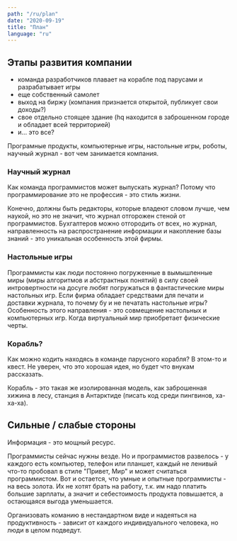 ```yaml
---
path: "/ru/plan"
date: "2020-09-19"
title: "План"
language: "ru"
---
```


## Этапы развития компании

- команда разработчиков плавает на корабле под парусами и разрабатывает игры
- еще собственный самолет
- выход на биржу (компания признается открытой, публикует свои доходы?)
- свое отдельно стоящее здание (hq находится в заброшенном городе и обладает всей территорией)
- и... это все?


Програмные продукты, компьютерные игры, настольные игры, роботы, научный журнал - вот чем занимается компания.


### Научный журнал

Как команда программистов может выпускать журнал? Потому что программирование это не профессия - это стиль жизни.

Конечно, должны быть редакторы, которые владеют словом лучше, чем наукой, но это не значит, что журнал отгорожен стеной от программистов. Бухгалтеров можно отгородить от всех, но журнал, направленность на распространение информации и накопление базы знаний - это уникальная особенность этой фирмы.


### Настольные игры

Программисты как люди постоянно погруженные в вымышленные миры (миры алгоритмов и абстрактных понятий) в силу своей интровертности на досуге любят погружаться в фантастические миры настольных игр. Если фирма обладает средствами для печати и доставки журнала, то почему бу и не печатать настольные игры? Особенность этого направления - это совмещение настольных и компьютерных игр. Когда виртуальный мир приобретает физические черты.


### Корабль?

Как можно кодить находясь в команде парусного корабля? В этом-то и квест. Не уверен, что это хорошая идея, но будет что внукам рассказать.

Корабль - это такая же изолированная модель, как заброшенная хижина в лесу, станция в Антарктиде (писать код среди пингвинов, ха-ха-ха).


## Сильные / слабые стороны

Информация - это мощный ресурс. 

Программисты сейчас нужны везде. Но и программистов развелось - у каждого есть компьютер, телефон или планшет, каждый не ленивый что-то пробовал в стиле "Привет, Мир" и может считаться программистом. Вот и остается, что умные и опытные программисты - на весь золота. Их не хотят брать на работу, т.к. им надо платить большие зарплаты, а значит и себестоимость продукта повышается, а остающаяся выгода уменьшается.

Организовать команию в нестандартном виде и надеяться на продуктивность - зависит от каждого индивидуального человека, но люди в целом подведут.